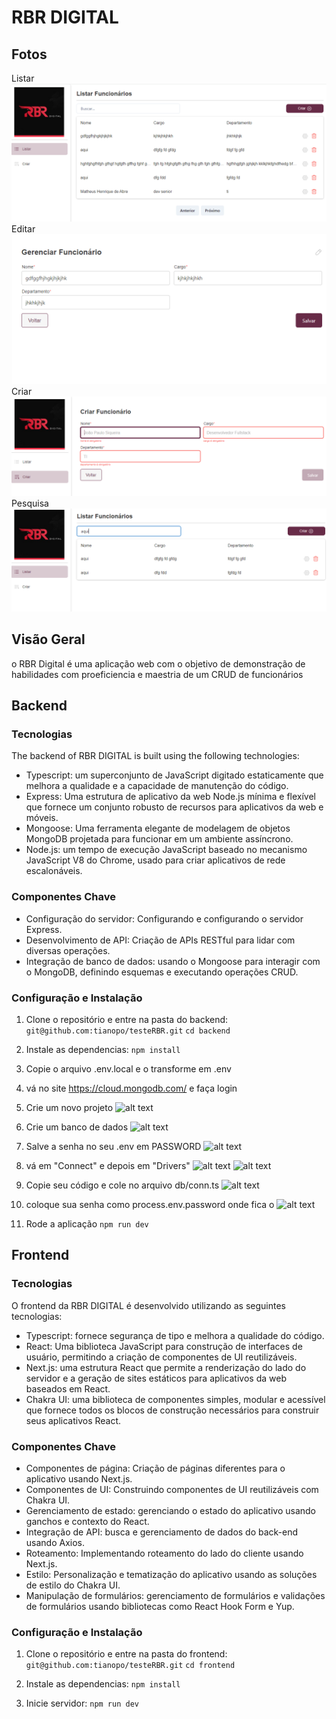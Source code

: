 # RBR DIGITAL
## Fotos
Listar
![alt text](image-7.png)
Editar
![alt text](image-8.png)
Criar
![alt text](image-9.png)
Pesquisa
![alt text](image-10.png)
## Visão Geral
o RBR Digital é uma aplicação web com o objetivo de demonstração de habilidades com proeficiencia e maestria de um CRUD de funcionários
## Backend
### Tecnologias
The backend of RBR DIGITAL is built using the following technologies:
 - Typescript: um superconjunto de JavaScript digitado estaticamente que melhora a qualidade e a capacidade de manutenção do código.
 - Express: Uma estrutura de aplicativo da web Node.js mínima e flexível que fornece um conjunto robusto de recursos para aplicativos da web e móveis.
 - Mongoose: Uma ferramenta elegante de modelagem de objetos MongoDB projetada para funcionar em um ambiente assíncrono.
 - Node.js: um tempo de execução JavaScript baseado no mecanismo JavaScript V8 do Chrome, usado para criar aplicativos de rede escalonáveis.

### Componentes Chave
 - Configuração do servidor: Configurando e configurando o servidor Express.
 - Desenvolvimento de API: Criação de APIs RESTful para lidar com diversas operações.
 - Integração de banco de dados: usando o Mongoose para interagir com o MongoDB, definindo esquemas e executando operações CRUD.

### Configuração e Instalação

1. Clone o repositório e entre na pasta do backend:
```git@github.com:tianopo/testeRBR.git```
```cd backend```

2. Instale as dependencias:
```npm install```

3. Copie o arquivo .env.local e o transforme em .env

4. vá no site https://cloud.mongodb.com/ e faça login

5. Crie um novo projeto
![alt text](image.png)

6. Crie um banco de dados
![alt text](image-1.png)

7. Salve a senha no seu .env em PASSWORD
![alt text](image-2.png)

8. vá em "Connect" e depois em "Drivers"
![alt text](image-3.png)
![alt text](image-4.png)

9. Copie seu código e cole no arquivo db/conn.ts
![alt text](image-5.png)

10. coloque sua senha como process.env.password onde fica o <password>
![alt text](image-6.png)

11. Rode a aplicação
```npm run dev```

## Frontend
### Tecnologias
O frontend da RBR DIGITAL é desenvolvido utilizando as seguintes tecnologias:
 - Typescript: fornece segurança de tipo e melhora a qualidade do código.
 - React: Uma biblioteca JavaScript para construção de interfaces de usuário, permitindo a criação de componentes de UI reutilizáveis.
 - Next.js: uma estrutura React que permite a renderização do lado do servidor e a geração de sites estáticos para aplicativos da web baseados em React.
 - Chakra UI: uma biblioteca de componentes simples, modular e acessível que fornece todos os blocos de construção necessários para construir seus aplicativos React.

### Componentes Chave
 - Componentes de página: Criação de páginas diferentes para o aplicativo usando Next.js.
 - Componentes de UI: Construindo componentes de UI reutilizáveis com Chakra UI.
 - Gerenciamento de estado: gerenciando o estado do aplicativo usando ganchos e contexto do React.
 - Integração de API: busca e gerenciamento de dados do back-end usando Axios.
 - Roteamento: Implementando roteamento do lado do cliente usando Next.js.
 - Estilo: Personalização e tematização do aplicativo usando as soluções de estilo do Chakra UI.
 - Manipulação de formulários: gerenciamento de formulários e validações de formulários usando bibliotecas como React Hook Form e Yup.

### Configuração e Instalação

1. Clone o repositório e entre na pasta do frontend:
```git@github.com:tianopo/testeRBR.git```
```cd frontend```

2. Instale as dependencias:
```npm install```

3. Inicie servidor:
```npm run dev```